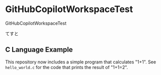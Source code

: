 # GitHubCopilotWorkspaceTest
GitHubCopilotWorkspaceTest

てすと

## C Language Example

This repository now includes a simple program that calculates "1+1". See `hello_world.c` for the code that prints the result of "1+1=2".
